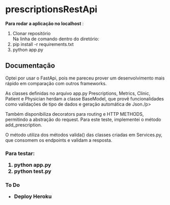 # prescriptionsRestApi

<b>Para rodar a aplicação no localhost </b>: <br>
<ol>
   <li> Clonar repositório </li>
   <span> Na linha de comando dentro do diretório: </span><br>
   <li>  pip install -r requirements.txt </li>
   <li>  python app.py </li>
   </ol>
  
  
<h2> Documentação </h2>
<p> Optei por usar o FastApi, pois  me pareceu prover um desenvolvimento mais rápido em comparação com outros frameworks.</p>

<p> As classes definidas no arquivo app.py Prescriptions, Metrics, Clinic, Patient e Physician herdam a classe BaseModel, que provê funcionalidades como validações de tipo de dados e geração automática de Json./p>
<p> Também disponibiliza decorators para routing e HTTP METHODS, permitindo a abstração do request. Para este teste, implementei o método add_prescription. </p>
<p> O método utiliza dos métodos valida() das classes criadas em Services.py, que consomem os endpoints e validam a resposta. </p>

<h3>
   Para testar:
   <ol>
      <li> python app.py </li>
      <li> python test.py </li>
   </ol>


<h3> To Do </hr>
<ul>
   <li> Deploy Heroku </li>
  </ul>



  
  
 
 
